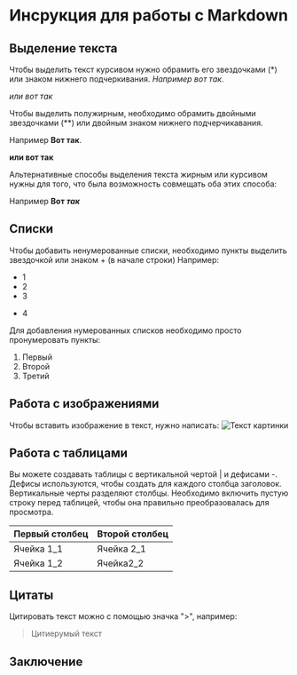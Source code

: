 # Инсрукция для работы с Markdown

## Выделение текста
Чтобы выделить текст курсивом нужно обрамить его звездочками (*) или знаком нижнего подчеркивания.
*Например вот так*.

_или вот так_

Чтобы выделить полужирным, необходимо обрамить двойными звездочками (**) или двойным знаком нижнего подчерчикавания.

Например **Вот так**.

__или вот так__

Альтернативные способы выделения текста жирным или курсивом нужны для того, что была возможность совмещать оба этих способа:

Например __Вот *так*__

## Списки

Чтобы добавить ненумерованные списки, необходимо пункты выделить звездочкой или знаком + (в начале строки)
Например:
* 1
* 2
* 3
+ 4

Для добавления нумерованных списков необходимо просто пронумеровать пункты:

1. Первый
2. Второй
3. Третий

## Работа с изображениями

Чтобы вставить изображение в текст, нужно написать:
![Текст картинки](кот.avif)

## Работа с таблицами

Вы можете создавать таблицы с вертикальной чертой | и дефисами -. Дефисы используются, чтобы создать для каждого столбца заголовок. Вертикальные черты разделяют столбцы. Необходимо включить пустую строку перед таблицей, чтобы она правильно преобразовалась для просмотра.

| Первый столбец  | Второй столбец |
| ------------- | ------------- |
| Ячейка 1_1 | Ячейка 2_1  |
| Ячейка 1_2  | Ячейка2_2  |

## Цитаты

Цитировать текст можно с помощью значка ">", например:
> Цитиерумый текст

## Заключение

